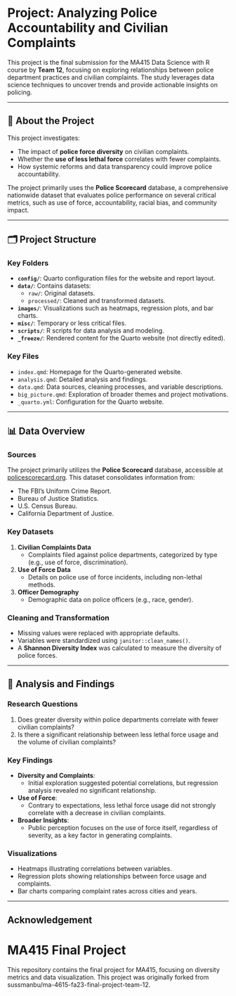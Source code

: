 # Project: Analyzing Police Accountability and Civilian Complaints

This project is the final submission for the MA415 Data Science with R course by **Team 12**, focusing on exploring relationships between police department practices and civilian complaints. The study leverages data science techniques to uncover trends and provide actionable insights on policing.

---

## 📖 About the Project

This project investigates:
- The impact of **police force diversity** on civilian complaints.
- Whether the **use of less lethal force** correlates with fewer complaints.
- How systemic reforms and data transparency could improve police accountability.

The project primarily uses the **Police Scorecard** database, a comprehensive nationwide dataset that evaluates police performance on several critical metrics, such as use of force, accountability, racial bias, and community impact.

---

## 🗂 Project Structure

### **Key Folders**
- **`config/`**: Quarto configuration files for the website and report layout.
- **`data/`**: Contains datasets:
  - `raw/`: Original datasets.
  - `processed/`: Cleaned and transformed datasets.
- **`images/`**: Visualizations such as heatmaps, regression plots, and bar charts.
- **`misc/`**: Temporary or less critical files.
- **`scripts/`**: R scripts for data analysis and modeling.
- **`_freeze/`**: Rendered content for the Quarto website (not directly edited).

### **Key Files**
- `index.qmd`: Homepage for the Quarto-generated website.
- `analysis.qmd`: Detailed analysis and findings.
- `data.qmd`: Data sources, cleaning processes, and variable descriptions.
- `big_picture.qmd`: Exploration of broader themes and project motivations.
- `_quarto.yml`: Configuration for the Quarto website.

---

## 📊 Data Overview

### **Sources**
The project primarily utilizes the **Police Scorecard** database, accessible at [policescorecard.org](https://policescorecard.org/). This dataset consolidates information from:
- The FBI’s Uniform Crime Report.
- Bureau of Justice Statistics.
- U.S. Census Bureau.
- California Department of Justice.

### **Key Datasets**
1. **Civilian Complaints Data**
   - Complaints filed against police departments, categorized by type (e.g., use of force, discrimination).
2. **Use of Force Data**
   - Details on police use of force incidents, including non-lethal methods.
3. **Officer Demography**
   - Demographic data on police officers (e.g., race, gender).

### **Cleaning and Transformation**
- Missing values were replaced with appropriate defaults.
- Variables were standardized using `janitor::clean_names()`.
- A **Shannon Diversity Index** was calculated to measure the diversity of police forces.

---

## 🔎 Analysis and Findings

### **Research Questions**
1. Does greater diversity within police departments correlate with fewer civilian complaints?
2. Is there a significant relationship between less lethal force usage and the volume of civilian complaints?

### **Key Findings**
- **Diversity and Complaints**:
  - Initial exploration suggested potential correlations, but regression analysis revealed no significant relationship.
- **Use of Force**:
  - Contrary to expectations, less lethal force usage did not strongly correlate with a decrease in civilian complaints.
- **Broader Insights**:
  - Public perception focuses on the use of force itself, regardless of severity, as a key factor in generating complaints.

### **Visualizations**
- Heatmaps illustrating correlations between variables.
- Regression plots showing relationships between force usage and complaints.
- Bar charts comparing complaint rates across cities and years.

---

## Acknowledgement

# MA415 Final Project

This repository contains the final project for MA415, focusing on diversity metrics and data visualization.
This project was originally forked from sussmanbu/ma-4615-fa23-final-project-team-12.

